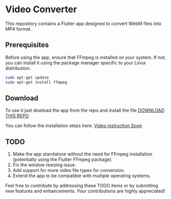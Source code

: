 # Video Converter

This repository contains a Flutter app designed to convert WebM files into MP4 format. 

## Prerequisites

Before using the app, ensure that FFmpeg is installed on your system. If not, you can install it using the package manager specific to your Linux distribution:

```bash
sudo apt-get update
sudo apt-get install ffmpeg
```


## Download
To use it just dowload the app from the repo and install the file
[DOWNLOAD THIS REPO](https://github.com/stefanospin7/video_converter_download)

You can follow the installation steps here:
[Video instruction Soon](https://www.youtube.com/)


## TODO
1. Make the app standalone without the need for FFmpeg installation (potentially using the Flutter FFmpeg package).
2. Fix the window resizing issue.
3. Add support for more video file types for conversion.
4. Extend the app to be compatible with multiple operating systems.

Feel free to contribute by addressing these TODO items or by submitting new features and enhancements. Your contributions are highly appreciated!
